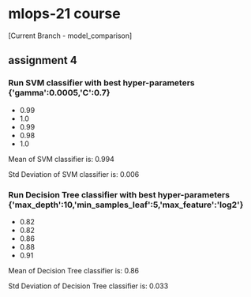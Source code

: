# mlops-21 course
[Current Branch - model_comparison]

## assignment 4
### Run SVM classifier with best hyper-parameters {'gamma':0.0005,'C':0.7}
- 0.99
- 1.0
- 0.99
- 0.98
- 1.0 

Mean of SVM classifier is: 0.994

Std Deviation of SVM classifier is: 0.006

### Run Decision Tree classifier with best hyper-parameters {'max_depth':10,'min_samples_leaf':5,'max_feature':'log2'}
- 0.82
- 0.82
- 0.86
- 0.88
- 0.91

Mean of Decision Tree classifier is: 0.86

Std Deviation of Decision Tree classifier is: 0.033